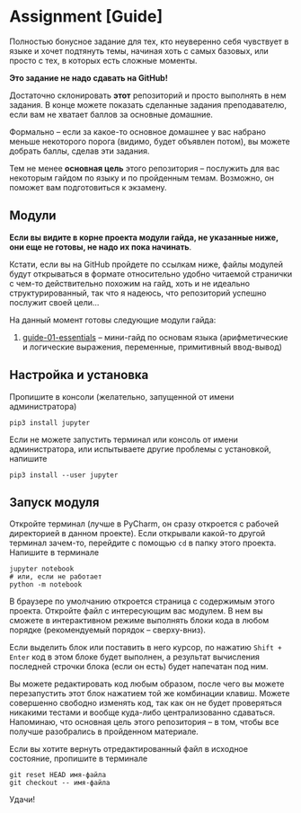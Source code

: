 # Assignment [Guide]

Полностью бонусное задание для тех, кто неуверенно себя чувствует в языке и хочет подтянуть темы, начиная хоть с самых
базовых, или просто с тех, в которых есть сложные моменты.

**Это задание не надо сдавать на GitHub!**

Достаточно склонировать **этот** репозиторий и просто выполнять в нем задания. В конце можете показать сделанные задания
преподавателю, если вам не хватает баллов за основные домашние.

Формально &ndash; если за какое-то основное домашнее у вас набрано меньше некоторого порога (видимо, будет объявлен
потом), вы можете добрать баллы, сделав эти задания.

Тем не менее **основная цель** этого репозитория &ndash; послужить для вас некоторым гайдом по языку и по пройденным
темам. Возможно, он поможет вам подготовиться к экзамену.

## Модули

**Если вы видите в корне проекта модули гайда, не указанные ниже, они еще не готовы, не надо их пока начинать**.

Кстати, если вы на GitHub пройдете по ссылкам ниже, файлы модулей будут открываться в формате относительно удобно
читаемой странички с чем-то действительно похожим на гайд, хоть и не идеально структурированный, так что я надеюсь, что
репозиторий успешно послужит своей цели...

На данный момент готовы следующие модули гайда:

1. [guide-01-essentials](guide-01-essentials.ipynb) &ndash; мини-гайд по основам языка (арифметические и логические
   выражения, переменные, примитивный ввод-вывод)

## Настройка и установка

Пропишите в консоли (желательно, запущенной от имени администратора)

```shell
pip3 install jupyter
```

Если не можете запустить терминал или консоль от имени администратора, или испытываете другие проблемы с установкой,
напишите

```shell
pip3 install --user jupyter
```

## Запуск модуля

Откройте терминал (лучше в PyCharm, он сразу откроется с рабочей директорией в данном проекте). Если открывали какой-то
другой терминал зачем-то, перейдите с помощью `cd` в папку этого проекта. Напишите в терминале

```shell
jupyter notebook
# или, если не работает
python -m notebook
```

В браузере по умолчанию откроется страница с содержимым этого проекта. Откройте файл с интересующим вас модулем. В нем
вы сможете в интерактивном режиме выполнять блоки кода в любом порядке (рекомендуемый порядок &ndash; сверху-вниз).

Если выделить блок или поставить в него курсор, по нажатию `Shift + Enter` код в этом блоке будет выполнен, а результат
вычисления последней строчки блока (если он есть) будет напечатан под ним.

Вы можете редактировать код любым образом, после чего вы можете перезапустить этот блок нажатием той же комбинации
клавиш. Можете совершенно свободно изменять код, так как он не будет проверяться никакими тестами и вообще куда-либо
централизованно сдаваться. Напоминаю, что основная цель этого репозитория &ndash; в том, чтобы все получше разобрались в
пройденном материале.

Если вы хотите вернуть отредактированный файл в исходное состояние, пропишите в терминале

```shell
git reset HEAD имя-файла
git checkout -- имя-файла
```

Удачи!